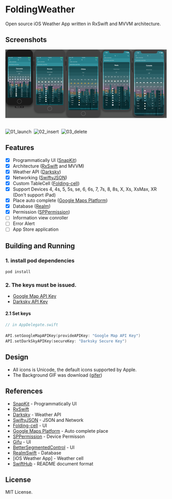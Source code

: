 # FoldingWeather

Open source iOS Weather App written in RxSwift and MVVM architecture.

## Screenshots

<img alt="simulator_iphone" src="/References/Simulators.png" width="870">&nbsp;

<img alt="01_launch" src="/References/1.launch.gif?raw=true" width="290">&nbsp;
<img alt="02_insert" src="/References/2.insert.gif?raw=true" width="290">&nbsp;
<img alt="03_delete" src="/References/3.delete.gif?raw=true" width="290">&nbsp;

## Features
- [x] Programmatically UI ([SnapKit](https://github.com/SnapKit/SnapKit))
- [x] Architecture ([RxSwift](https://github.com/ReactiveX/RxSwift) and MVVM)
- [x] Weather API ([Darksky](https://darksky.net))
- [x] Networking ([SwiftyJSON](https://github.com/SwiftyJSON/SwiftyJSON))
- [x] Custom TableCell ([Folding-cell](https://github.com/Ramotion/folding-cell))
- [x] Support Devices 4, 4s, 5, 5s, se, 6, 6s, 7, 7s, 8, 8s, X, Xs, XsMax, XR (Don't support iPad)
- [x] Place auto complete ([Google Maps Platform](https://developers.google.com/places/ios-sdk/start))
- [x] Database ([Realm](https://realm.io/kr/docs/swift/latest/))
- [x] Permission ([SPPermission](https://github.com/IvanVorobei/SPPermission))
- [ ] Information view conroller  
- [ ] Error Alert
- [ ] App Store application

## Building and Running
### 1. install pod dependencies
```sh
pod install
```
### 2. The keys must be issued.
* [Google Map API Key](https://console.cloud.google.com/)
* [Darksky API Key](https://darksky.net/dev)

#### 2.1 Set keys
```swift
// in AppDelegate.swift

API.setGoogleMapAPIKey(provideAPIKey: "Google Map API Key")
API.setDarkSkyAPIKey(secureKey: "Darksky Secure Key")
```

## Design
* All icons is Unicode, the default icons supported by Apple.
* The Background GIF was download ([gifer](https://gifer.com/en))

## References
* [SnapKit](https://github.com/SnapKit/SnapKit) - Programmatically UI
* [RxSwift](https://github.com/ReactiveX/RxSwift)
* [Darksky](https://darksky.net) - Weather API
* [SwiftyJSON](https://github.com/SwiftyJSON/SwiftyJSON) - JSON and Network
* [Folding-cell](https://github.com/Ramotion/folding-cell) - UI
* [Google Maps Platform](https://developers.google.com/places/ios-sdk/start) - Auto complete place
* [SPPermission](https://github.com/IvanVorobei/SPPermission) - Device Permisson
* [Gifu](https://github.com/kaishin/Gifu) - UI
* [BetterSegmentedControl](https://github.com/gmarm/BetterSegmentedControl) - UI
* [RealmSwift](https://realm.io/kr/docs/swift/latest/) - Database
* [iOS Weather App] - Weather cell
* [SwiftHub](https://github.com/khoren93/SwiftHub) - README document format 
## License
MIT License.

